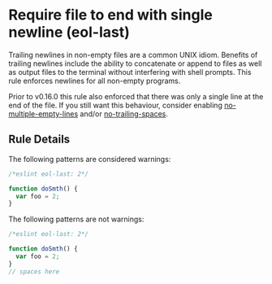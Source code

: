 # Require file to end with single newline (eol-last)

Trailing newlines in non-empty files are a common UNIX idiom. Benefits of
trailing newlines include the ability to concatenate or append to files as well
as output files to the terminal without interfering with shell prompts. This
rule enforces newlines for all non-empty programs.

Prior to v0.16.0 this rule also enforced that there was only a single line at
the end of the file. If you still want this behaviour, consider enabling
[no-multiple-empty-lines](no-multiple-empty-lines.md) and/or
[no-trailing-spaces](no-trailing-spaces.md).

## Rule Details

The following patterns are considered warnings:

```js
/*eslint eol-last: 2*/

function doSmth() {
  var foo = 2;
}
```

The following patterns are not warnings:

```js
/*eslint eol-last: 2*/

function doSmth() {
  var foo = 2;
}
// spaces here
```
